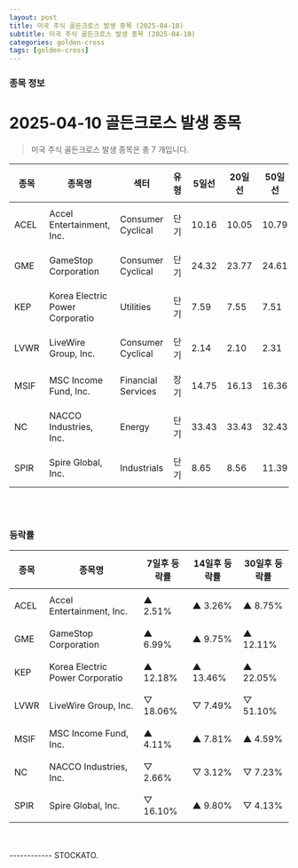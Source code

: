 ```yaml
---
layout: post
title: 미국 주식 골든크로스 발생 종목 (2025-04-10)
subtitle: 미국 주식 골든크로스 발생 종목 (2025-04-10)
categories: golden-cross
tags: [golden-cross]
---
```



### 종목 정보

# 2025-04-10 골든크로스 발생 종목

<blockquote>  <p> 미국 주식 골든크로스 발생 종목은 총 7 개입니다. </p></blockquote>

<style type="text/css">table th,table td { padding: 10px 9px }</style><table><thead><tr><th>종목</th><th>종목명</th><th>섹터</th><th>유형</th><th>5일선</th><th>20일선</th><th>50일선</th><th>200일선</th></tr></thead><tbody><tr><td>ACEL</td><td>Accel Entertainment, Inc.</td><td>Consumer Cyclical</td><td>단기</td><td>10.16</td><td>10.05</td><td>10.79</td><td>11.12</td></tr><tr><td>GME</td><td>GameStop Corporation</td><td>Consumer Cyclical</td><td>단기</td><td>24.32</td><td>23.77</td><td>24.61</td><td>25.62</td></tr><tr><td>KEP</td><td>Korea Electric Power Corporatio</td><td>Utilities</td><td>단기</td><td>7.59</td><td>7.55</td><td>7.51</td><td>7.61</td></tr><tr><td>LVWR</td><td>LiveWire Group, Inc.</td><td>Consumer Cyclical</td><td>단기</td><td>2.14</td><td>2.10</td><td>2.31</td><td>4.39</td></tr><tr><td>MSIF</td><td>MSC Income Fund, Inc.</td><td>Financial Services</td><td>장기</td><td>14.75</td><td>16.13</td><td>16.36</td><td>16.34</td></tr><tr><td>NC</td><td>NACCO Industries, Inc.</td><td>Energy</td><td>단기</td><td>33.43</td><td>33.43</td><td>32.43</td><td>30.45</td></tr><tr><td>SPIR</td><td>Spire Global, Inc.</td><td>Industrials</td><td>단기</td><td>8.65</td><td>8.56</td><td>11.39</td><td>12.34</td></tr></tbody></table><br><br>
### 등락률

<table><thead><tr><th>종목</th><th>종목명</th><th>7일후 등락률</th><th>14일후 등락률</th><th>30일후 등락률</th></tr></thead><tbody><tr><td>ACEL</td><td>Accel Entertainment, Inc.</td><td>▲ 2.51%</td><td>▲ 3.26%</td><td>▲ 8.75%</td></tr><tr><td>GME</td><td>GameStop Corporation</td><td>▲ 6.99%</td><td>▲ 9.75%</td><td>▲ 12.11%</td></tr><tr><td>KEP</td><td>Korea Electric Power Corporatio</td><td>▲ 12.18%</td><td>▲ 13.46%</td><td>▲ 22.05%</td></tr><tr><td>LVWR</td><td>LiveWire Group, Inc.</td><td>▽ 18.06%</td><td>▽ 7.49%</td><td>▽ 51.10%</td></tr><tr><td>MSIF</td><td>MSC Income Fund, Inc.</td><td>▲ 4.11%</td><td>▲ 7.81%</td><td>▲ 4.59%</td></tr><tr><td>NC</td><td>NACCO Industries, Inc.</td><td>▽ 2.66%</td><td>▽ 3.12%</td><td>▽ 7.23%</td></tr><tr><td>SPIR</td><td>Spire Global, Inc.</td><td>▽ 16.10%</td><td>▲ 9.80%</td><td>▽ 4.13%</td></tr></tbody></table><br><br>
------------
STOCKATO. 
